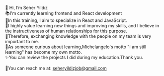 👋 Hi, I’m Seher Yıldız </br>
📚I'm currently learning frontend and React development </br>
🎯In this training, I aim to specialize in React and JavaScript. </br>
📍I highly value learning new things and improving my skills, and I believe in the instructiveness of human relationships for this purpose. </br> 🌈Therefore, exchanging knowledge with the people on my team is very important to me. </br> 💫As someone curious about learning,Michelangelo's motto "I am still learning" has become my own motto. </br>
✨You can review the projects I did during my education.Thank you. </br>
</br> 📩You can reach me at: seheryildizjob@gmail.com </br>
